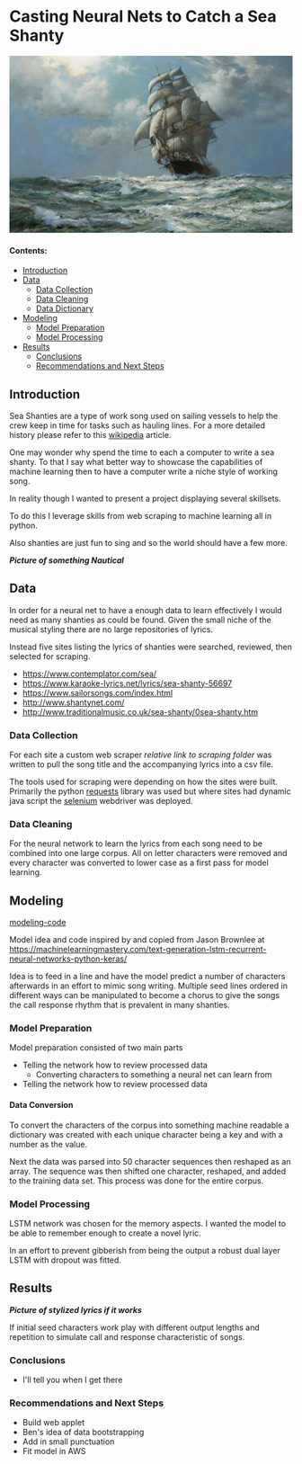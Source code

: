 # Casting Neural Nets to Catch a Sea Shanty

![ship-at-sea](./images/ship-at-sea-01.jpg)

#### Contents:
- [Introduction](#Introduction)
- [Data](#Data)
    * [Data Collection](#Data-Collection)
    * [Data Cleaning](#Data-Cleaning)
    * [Data Dictionary](#Data-Dictionary)
- [Modeling](#Modeling)
    * [Model Preparation](#Model-Preparation)
    * [Model Processing](#Model-Processing)
- [Results](#Results)
    * [Conclusions](#Conclusions)
    * [Recommendations and Next Steps](#Recommendations-and-Next-Steps)


## Introduction
Sea Shanties are a type of work song used on sailing vessels to help the crew keep in time for tasks such as hauling lines. For a more detailed history please refer to this [wikipedia](https://en.wikipedia.org/wiki/Sea_shanty) article.

One may wonder why spend the time to each a computer to write a sea shanty. To that I say what better way to showcase the capabilities of machine learning then to have a computer write a niche style of working song.

In reality though I wanted to present a project displaying several skillsets.

To do this I leverage skills from web scraping to machine learning all in python.

Also shanties are just fun to sing and so the world should have a few more.

***Picture of something Nautical***

## Data
In order for a neural net to have a enough data to learn effectively I would need as many shanties as could be found. Given the small niche of the musical styling there are no large repositories of lyrics.

Instead five sites listing the lyrics of shanties were searched, reviewed, then selected for scraping.
- https://www.contemplator.com/sea/
- https://www.karaoke-lyrics.net/lyrics/sea-shanty-56697
- https://www.sailorsongs.com/index.html
- http://www.shantynet.com/
- http://www.traditionalmusic.co.uk/sea-shanty/0sea-shanty.htm

### Data Collection
For each site a custom web scraper *relative link to scraping folder* was written to pull the song title and the accompanying lyrics into a csv file.

The tools used for scraping were depending on how the sites were built. Primarily the python [requests](https://requests.readthedocs.io/en/master/) library was used but where sites had dynamic java script the [selenium](https://www.selenium.dev/) webdriver was deployed.

### Data Cleaning
For the neural network to learn the lyrics from each song need to be combined into one large corpus. All on letter characters were removed and every character was converted to lower case as a first pass for model learning.


## Modeling
[modeling-code](./code/model/model-building/model-building.ipynb)

Model idea and code inspired by and copied from Jason Brownlee at https://machinelearningmastery.com/text-generation-lstm-recurrent-neural-networks-python-keras/

Idea is to feed in a line and have the model predict a number of characters afterwards in an effort to mimic song writing. Multiple seed lines ordered in different ways can be manipulated to become a chorus to give the songs the call response rhythm that is prevalent in many shanties.

### Model Preparation
Model preparation consisted of two main parts
- Telling the network how to review processed data
  - Converting characters to something a neural net can learn from
- Telling the network how to review processed data

#### Data Conversion
To convert the characters of the corpus into something machine readable a dictionary was created with each unique character being a key and with a number as the value.

Next the data was parsed into 50 character sequences then reshaped as an array. The sequence was then shifted one character, reshaped, and added to the training data set. This process was done for the entire corpus.





### Model Processing

LSTM network was chosen for the memory aspects. I wanted the model to be able to remember enough to create a novel lyric.

In an effort to prevent gibberish from being the output a robust dual layer LSTM with dropout was fitted.



## Results

***Picture of stylized lyrics if it works***

If initial seed characters work play with different output lengths and repetition to simulate call and response characteristic of songs.


### Conclusions
- I'll tell you when I get there

### Recommendations and Next Steps
- Build web applet
- Ben's idea of data bootstrapping
- Add in small punctuation
- Fit model in AWS
